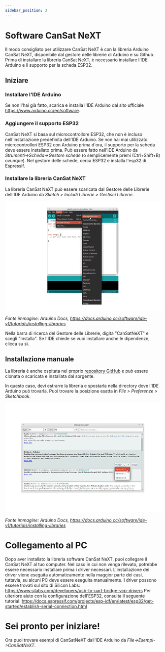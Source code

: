 ```yaml
---
sidebar_position: 3
---
```


# Software CanSat NeXT

Il modo consigliato per utilizzare CanSat NeXT è con la libreria Arduino CanSat NeXT, disponibile dal gestore delle librerie di Arduino e su Github. Prima di installare la libreria CanSat NeXT, è necessario installare l'IDE Arduino e il supporto per la scheda ESP32.

## Iniziare

### Installare l'IDE Arduino

Se non l'hai già fatto, scarica e installa l'IDE Arduino dal sito ufficiale https://www.arduino.cc/en/software.

### Aggiungere il supporto ESP32

CanSat NeXT si basa sul microcontrollore ESP32, che non è incluso nell'installazione predefinita dell'IDE Arduino. Se non hai mai utilizzato microcontrollori ESP32 con Arduino prima d'ora, il supporto per la scheda deve essere installato prima. Può essere fatto nell'IDE Arduino da *Strumenti->Scheda->Gestore schede* (o semplicemente premi (Ctrl+Shift+B) ovunque). Nel gestore delle schede, cerca ESP32 e installa l'esp32 di Espressif.

### Installare la libreria CanSat NeXT

La libreria CanSat NeXT può essere scaricata dal Gestore delle Librerie dell'IDE Arduino da *Sketch > Includi Librerie > Gestisci Librerie*.

![Aggiunta di nuove librerie con l'IDE Arduino.](./img/LibraryManager_1.png)

*Fonte immagine: Arduino Docs, https://docs.arduino.cc/software/ide-v1/tutorials/installing-libraries*

Nella barra di ricerca del Gestore delle Librerie, digita "CanSatNeXT" e scegli "Installa". Se l'IDE chiede se vuoi installare anche le dipendenze, clicca su sì.

## Installazione manuale

La libreria è anche ospitata nel proprio [repository GitHub](https://github.com/netnspace/CanSatNeXT_library) e può essere clonata o scaricata e installata dal sorgente.

In questo caso, devi estrarre la libreria e spostarla nella directory dove l'IDE Arduino può trovarla. Puoi trovare la posizione esatta in *File > Preferenze > Sketchbook*.

![Aggiunta di nuove librerie con l'IDE Arduino.](./img/LibraryManager_2.png)

*Fonte immagine: Arduino Docs, https://docs.arduino.cc/software/ide-v1/tutorials/installing-libraries*

# Collegamento al PC

Dopo aver installato la libreria software CanSat NeXT, puoi collegare il CanSat NeXT al tuo computer. Nel caso in cui non venga rilevato, potrebbe essere necessario installare prima i driver necessari. L'installazione dei driver viene eseguita automaticamente nella maggior parte dei casi, tuttavia, su alcuni PC deve essere eseguita manualmente. I driver possono essere trovati sul sito di Silicon Labs: https://www.silabs.com/developers/usb-to-uart-bridge-vcp-drivers
Per ulteriore aiuto con la configurazione dell'ESP32, consulta il seguente tutorial: https://docs.espressif.com/projects/esp-idf/en/latest/esp32/get-started/establish-serial-connection.html

# Sei pronto per iniziare!

Ora puoi trovare esempi di CanSatNeXT dall'IDE Arduino da *File->Esempi->CanSatNeXT*.